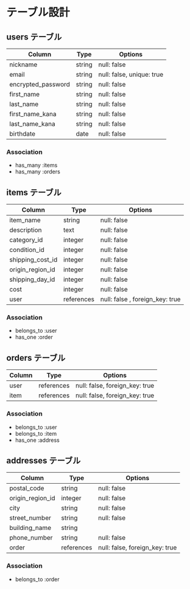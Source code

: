 # テーブル設計

## users テーブル

| Column                    | Type   | Options                  |
| ------------------------- | ------ | ------------------------ |
| nickname                  | string | null: false              |
| email                     | string | null: false, unique: true|
| encrypted_password        | string | null: false              |
| first_name                | string | null: false              |
| last_name                 | string | null: false              |
| first_name_kana           | string | null: false              |
| last_name_kana            | string | null: false              |
| birthdate                 | date   | null: false              |

### Association

- has_many :items
- has_many :orders


## items テーブル

| Column                    | Type       | Options                        |
| ------------------------- | ---------- | ------------------------------ |
| item_name                 | string     | null: false                    |  
| description               | text       | null: false                    |
| category_id               | integer    | null: false                    |
| condition_id              | integer    | null: false                    |
| shipping_cost_id          | integer    | null: false                    |
| origin_region_id          | integer    | null: false                    |
| shipping_day_id           | integer    | null: false                    |
| cost                      | integer    | null: false                    |
| user                      | references | null: false , foreign_key: true|

### Association

- belongs_to :user
- has_one :order


## orders テーブル

| Column                    | Type       | Options                       |
| ------------------------- | ---------- | ----------------------------- |
| user                      | references | null: false, foreign_key: true|
| item                      | references | null: false, foreign_key: true|

### Association

- belongs_to :user
- belongs_to :item
- has_one :address

## addresses テーブル

| Column                    | Type       | Options                       |
| ------------------------- | ---------- | ----------------------------- |
| postal_code               | string     | null: false                   |
| origin_region_id          | integer    | null: false                   |
| city                      | string     | null: false                   |
| street_number             | string     | null: false                   |
| building_name             | string     |                               |
| phone_number              | string     | null: false                   |
|  order                    | references | null: false, foreign_key: true|
### Association

- belongs_to :order

